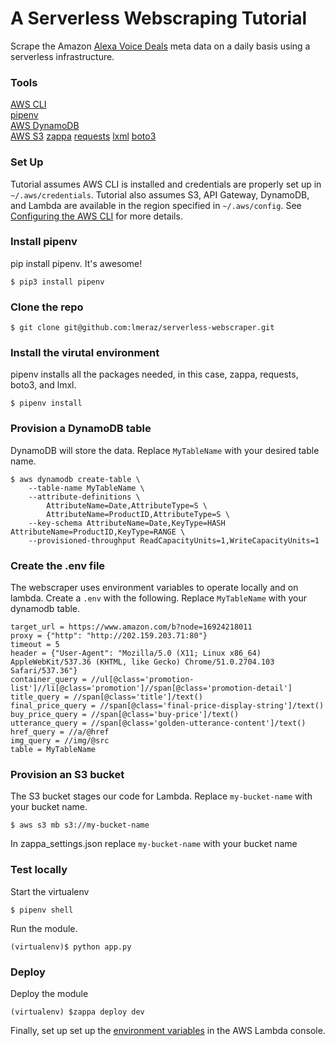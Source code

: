 # A Serverless Webscraping Tutorial
Scrape the Amazon [Alexa Voice Deals](https://www.amazon.com/b?node=16924218011) meta data on a daily basis using a serverless infrastructure.

### Tools
[AWS CLI](https://aws.amazon.com/cli/)  
[pipenv](https://docs.pipenv.org/)  
[AWS DynamoDB](https://aws.amazon.com/dynamodb/)  
[AWS S3](https://aws.amazon.com/s3/)
[zappa](https://github.com/Miserlou/Zappa)
[requests](http://docs.python-requests.org/en/master/)
[lxml](http://lxml.de/)
[boto3](https://boto3.readthedocs.io/en/latest/)

### Set Up
Tutorial assumes AWS CLI is installed and credentials are properly set up in `~/.aws/credentials`.
Tutorial also assumes S3, API Gateway, DynamoDB, and Lambda are available in the region specified in `~/.aws/config`. See [Configuring the AWS CLI](http://docs.aws.amazon.com/cli/latest/userguide/cli-chap-getting-started.html) for more details.
### Install pipenv
pip install pipenv. It's awesome!
```
$ pip3 install pipenv
```
### Clone the repo
```
$ git clone git@github.com:lmeraz/serverless-webscraper.git
```
### Install the virutal environment
pipenv installs all the packages needed, in this case, zappa, requests, boto3, and lmxl.
```
$ pipenv install
```
### Provision a DynamoDB table
DynamoDB will store the data. Replace `MyTableName` with your desired table name.
```
$ aws dynamodb create-table \
    --table-name MyTableName \
    --attribute-definitions \
        AttributeName=Date,AttributeType=S \
        AttributeName=ProductID,AttributeType=S \
    --key-schema AttributeName=Date,KeyType=HASH AttributeName=ProductID,KeyType=RANGE \
    --provisioned-throughput ReadCapacityUnits=1,WriteCapacityUnits=1
```
### Create the .env file
The webscraper uses environment variables to operate locally and on lambda.
Create a `.env` with the following. Replace `MyTableName` with your dynamodb table.
```
target_url = https://www.amazon.com/b?node=16924218011
proxy = {"http": "http://202.159.203.71:80"}
timeout = 5
header = {"User-Agent": "Mozilla/5.0 (X11; Linux x86_64) AppleWebKit/537.36 (KHTML, like Gecko) Chrome/51.0.2704.103 Safari/537.36"}
container_query = //ul[@class='promotion-list']//li[@class='promotion']//span[@class='promotion-detail']
title_query = //span[@class='title']/text()
final_price_query = //span[@class='final-price-display-string']/text()
buy_price_query = //span[@class='buy-price']/text()
utterance_query = //span[@class='golden-utterance-content']/text()
href_query = //a/@href
img_query = //img/@src
table = MyTableName
```
### Provision an S3 bucket
The S3 bucket stages our code for Lambda. Replace `my-bucket-name` with your bucket name.
```
$ aws s3 mb s3://my-bucket-name
```
In zappa_settings.json replace `my-bucket-name` with your bucket name
### Test locally
Start the virtualenv
```
$ pipenv shell
```
Run the module.
```
(virtualenv)$ python app.py
```
### Deploy
Deploy the module
```
(virtualenv) $zappa deploy dev
```
Finally, set up set up the [environment variables](http://docs.aws.amazon.com/lambda/latest/dg/env_variables.html) in the AWS Lambda console.

